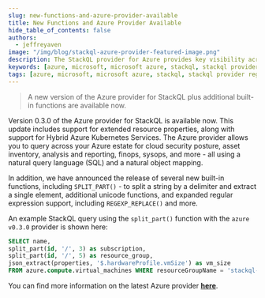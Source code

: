 ```yaml
---
slug: new-functions-and-azure-provider-available
title: New Functions and Azure Provider Available
hide_table_of_contents: false
authors:	
  - jeffreyaven
image: "/img/blog/stackql-azure-provider-featured-image.png"
description: The StackQL provider for Azure provides key visibility across the Azure estate for CSPM, asset inventory and analysis, finops and more, as well as our IaC and ops (lifecycle management) functionality.
keywords: [azure, microsoft, microsoft azure, stackql, stackql provider registry, multicloud, asset management, cloud security]
tags: [azure, microsoft, microsoft azure, stackql, stackql provider registry, multicloud, asset management, cloud security]
---
```


> A new version of the Azure provider for StackQL plus additional built-in functions are available now.  

Version 0.3.0 of the Azure provider for StackQL is available now.  This update includes support for extended resource properties, along with support for Hybrid Azure Kubernetes Services.  The Azure provider allows you to query across your Azure estate for cloud security posture, asset inventory, analysis and reporting, finops, sysops, and more - all using a natural query language (SQL) and a natural object mapping.  

In addition, we have announced the release of several new built-in functions, including `SPLIT_PART()` - to split a string by a delimiter and extract a single element, additional unicode functions, and expanded regular expression support, including `REGEXP_REPLACE()` and more.  

An example StackQL query using the `split_part()` function with the `azure v0.3.0` provider is shown here:  

```sql
SELECT name,  
split_part(id, '/', 3) as subscription,
split_part(id, '/', 5) as resource_group,
json_extract(properties, '$.hardwareProfile.vmSize') as vm_size
FROM azure.compute.virtual_machines WHERE resourceGroupName = 'stackql-ops-cicd-dev-01' AND subscriptionId = '242c6a2d-16f9-4912-90f6-59b1cf85509d';
```

You can find more information on the latest Azure provider [__here__](/providers/azure/).  